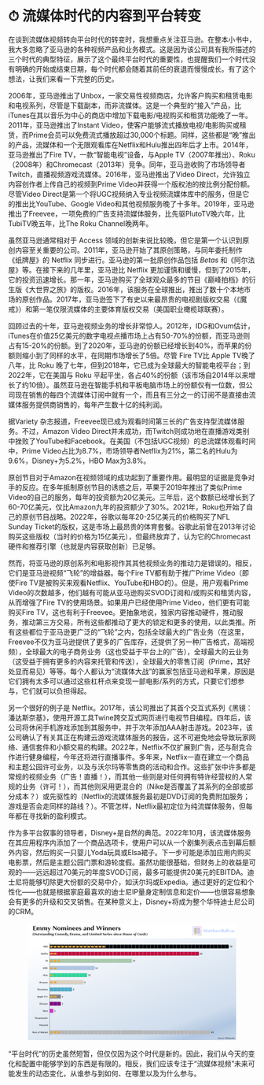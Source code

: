 # ⏱ 流媒体时代的内容到平台转变

在谈到流媒体视频转向平台时代的转变时，我想重点关注亚马逊。在整本小书中，我大多忽略了亚马逊的各种视频产品和业务模式。这是因为该公司具有我所描述的三个时代的典型特征，展示了这个最终平台时代的重要性，也提醒我们一个时代没有明确的开始或结束日期，每个时代都会随着其前任的衰退而慢慢成长。有了这个想法，让我们来看一下完整的历史。

2006年，亚马逊推出了Unbox，一家交易性视频商店，允许客户购买和租赁电影和电视系列，尽管是下载副本，而非流媒体。这是一个典型的“接入”产品，比iTunes在其以音乐为中心的商店中增加下载电影/电视购买和租赁功能晚了一年。2011年，亚马逊推出了Instant Video，使客户能够流式播放电视/电影购买或租赁，而Prime会员可以免费流式播放超过30,000个标题。同样，这些都是“晚”推出的产品，流媒体和一个无限观看库在Netflix和Hulu推出四年后才上市。2014年，亚马逊推出了Fire TV，一款“智能电视”设备，与Apple TV（2007年推出）、Roku（2008年）和Chromecast（2013年）竞争。同年，亚马逊收购了市场领导者Twitch，直播视频游戏流媒体。2016年，亚马逊推出了Video Direct，允许独立内容创作者上传自己的视频到Prime Video并获得一个版权池的按比例分配份额。尽管Video Direct是第一个将UGC视频纳入专业视频流媒体库中的服务，但是它的推出比YouTube、Google Video和其他视频服务晚了十多年。2019年，亚马逊推出了Freevee，一项免费的广告支持流媒体服务，比先驱PlutoTV晚六年，比TubiTV晚五年，比The Roku Channel晚两年。

虽然亚马逊通常相对于 Access 领域的创新来说比较晚，但它是第一个认识到原创内容至关重要的公司。2011年，亚马逊开始了其原创策略，与同年委托制作《纸牌屋》的 Netflix 同步进行。亚马逊的第一批原创作品包括 _Betas_ 和《阿尔法屋》等。在接下来的几年里，亚马逊比 Netflix 更加谨慎和缓慢，但到了2015年，它的投资迅速增长。那一年，亚马逊购买了全球观众最多的节目《巅峰拍档》的衍生版《大世界之旅》的版权。2016年，该服务在全球推出，推出了数十个本地市场的原创作品。2017年，亚马逊签下了有史以来最昂贵的电视剧版权交易（《魔戒》）和第一笔仅限流媒体的主要体育版权交易（美国职业橄榄球联赛）。

回顾过去的十年，亚马逊视频业务的增长非常惊人。2012年，IDG和Ovum估计，iTunes在价值25亿美元的数字电视点播市场上占有50-70%的份额，而亚马逊则占有15-20%的份额。到了2020年，亚马逊的份额已经增长到40%，而苹果的份额则缩小到了同样的水平，在同期市场增长了5倍。尽管 Fire TV比 Apple TV晚了八年，比 Roku 晚了七年，但到2018年，它已成为全球最大的智能电视平台；到2022年，它在美国与 Roku 平起平坐，各占40%的份额（该市场自2014年以来增长了约10倍）。虽然亚马逊在智能手机和平板电脑市场上的份额仅有一位数，但公司现在销售的每四个流媒体订阅中就有一个，而且有三分之一的订阅不是直接由流媒体服务提供商销售的，每年产生数十亿的纯利润。

据Variety 杂志报道，Freevee现已成为观看时间第三长的广告支持型流媒体服务。不过，Amazon Video Direct并未成功，而Twitch则成功地在直播游戏类别中挫败了YouTube和Facebook。在美国（不包括UGC视频）的总流媒体观看时间中，Prime Video占比为8.7%，市场领导者Netflix为21%，第二名的Hulu为9.6%，Disney+为5.2%，HBO Max为3.8%。

原创节目对于Amazon在视频领域的成功起到了重要作用。最明显的证据是竞争对手的反应。在多年抵制原创节目的诱惑之后，苹果于2019年推出了类似Prime Video的自己的服务，每年的投资额为20亿美元。三年后，这个数额已经增长到了60-70亿美元，仅比Amazon九年的投资额少了30%。2021年，Roku也开始了自己的原创节目战略。2022年，谷歌以每年20-25亿美元的价格购买了NFL Sunday Ticket的版权，这是市场上最昂贵的体育套餐。谷歌此前曾在2013年讨论购买这些版权（当时的价格为15亿美元），但最终放弃了，认为它的Chromecast硬件和推荐引擎（也就是内容获取创新）已足够。

然而，将亚马逊的原创系列和电影视作其其他视频业务的推动力是错误的。相反，它们是亚马逊视频“飞轮”的增益器。每个Fire TV都有助于推广Prime Video（即使Fire TV是被购买来观看Netflix、YouTube和HBO的）。但是，用户观看Prime Video的次数越多，他们越有可能从亚马逊购买SVOD订阅和/或购买和租赁内容，从而增强了Fire TV的使用场景。如果用户已经使用Prime Video，他们更有可能购买Fire TV，这也有利于Freevee。更抽象地说，独家内容推动硬件，推动服务，推动第三方交易，所有这些都推动了更大的锁定和更多的使用，以此类推。所有这些都位于亚马逊更广泛的“飞轮”之内，包括全球最大的广告业务（在这里，Freevee不仅为亚马逊提供了更多的广告库存，还提供了另一种广告格式，高端视频），全球最大的电子商务业务（这也受益于平台上的广告），全球最大的云业务（这受益于拥有更多的内容来托管和传送），全球最大的零售订阅（Prime，其好处显而易见）等等。每个人都认为“流媒体大战”的赢家包括亚马逊和苹果，原因是它们拥有太多可以通过这些杠杆点来变现一部电影/系列的方式，只要它们想参与，它们就可以负担得起。

另一个很好的例子是 Netflix。2017年，该公司推出了其首个交互式系列《黑镜：潘达斯奈基》，使用开源工具Twine跨交互式网页进行电视节目编程。四年后，该公司将休闲手机游戏添加到其服务中，并于次年添加AAA射击游戏。2023年，该公司确认了有关其正在构建云游戏流媒体服务的报告，这不可避免地会导致玩家网络、通信套件和小额交易的构建。2022年，Netflix不仅扩展到广告，还与耐克合作进行健身编程，今年还将进行直播事件。多年来，Netflix一直在建立一个商品和主题公园许可业务，以及与沃尔玛等零售商的活动和合作。这些扩张中许多都是常规的视频业务（广告！直播！），而其他一些则是对任何拥有特许经营权的人常规的业务（许可！），而其他则采用更混合的（Nike是否覆盖了其系列的全部或部分成本？）或先驱性的（Netflix的流媒体服务最初是DVD订阅的免费附加服务；游戏是否会走同样的路线？）。不管怎样，Netflix最初定位为纯流媒体服务，但每年都在寻找新的盈利模式。

作为多平台叙事的领导者，Disney+是自然的典范。2022年10月，该流媒体服务在其应用程序内添加了一个商品选项卡，使用户可以从一个剧集列表点击到幕后额外内容，然后购买一只婴儿Yoda玩具或Elsa裙子。下一步可能是添加应用内购买电影票，然后是主题公园门票和游轮度假。虽然功能很基础，但财务上的收益是可观的——远远超过70美元的年度SVOD订阅，最多可能提供20美元的EBITDA。迪士尼将能够切除更大份额的交易中介，如沃尔玛或Expedia。通过更好的定位和个性化——也就是根据家庭最喜欢的迪士尼IP量身定制信息和定价——也很容易想象会有更多的升级和交叉销售。在某种意义上，Disney+将成为整个华特迪士尼公司的CRM。

<figure><img src="../.gitbook/assets/image (3).png" alt=""><figcaption></figcaption></figure>

“平台时代”的历史虽然短暂，但仅仅因为这个时代是新的。因此，我们从今天的变化和配置中能够学到的东西是有限的。相反，我们应该专注于“流媒体视频”未来可能发生的动态变化，从谁参与到如何、在哪里以及为什么参与。
